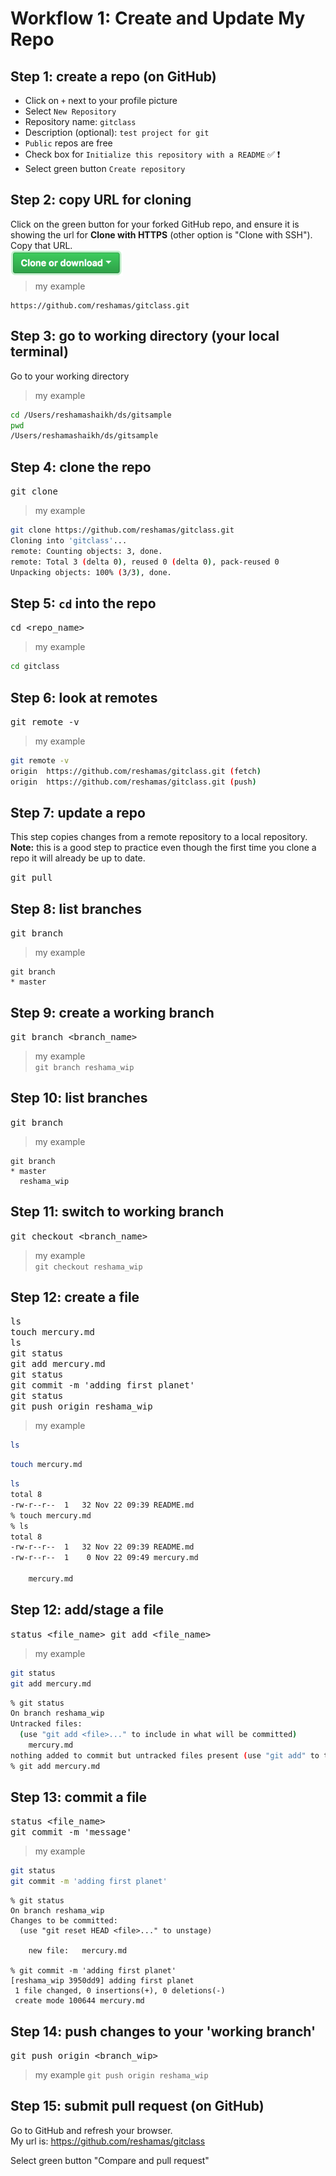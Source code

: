 # Workflow 1:  Create and Update My Repo

## Step 1:  create a repo (on GitHub)
- Click on `+` next to your profile picture
- Select `New Repository`
- Repository name:  `gitclass`
- Description (optional):  `test project for git`
- `Public` repos are free
- Check box for `Initialize this repository with a README` :white_check_mark: :heavy_exclamation_mark:
- Select green button `Create repository`

## Step 2:  copy URL for cloning

Click on the green button for your forked GitHub repo, and ensure it is showing the url for **Clone with HTTPS**  (other option is "Clone with SSH").  Copy that URL.    <br> 
<img src="../images/github_clone_button.png" align="left" height="40" width="180" >   <br> <br>
    
>my example  
```text
https://github.com/reshamas/gitclass.git
```

## Step 3:  go to working directory (your local terminal)
Go to your working directory  
>my example
```bash
cd /Users/reshamashaikh/ds/gitsample
pwd
/Users/reshamashaikh/ds/gitsample
```  

## Step 4:  clone the repo  
<kbd> git clone <url> </kbd> 
>my example
```bash
git clone https://github.com/reshamas/gitclass.git
Cloning into 'gitclass'...
remote: Counting objects: 3, done.
remote: Total 3 (delta 0), reused 0 (delta 0), pack-reused 0
Unpacking objects: 100% (3/3), done.
```

## Step 5:  `cd` into the repo
<kbd> cd <repo_name> </kbd>
>my example
```bash
cd gitclass 
```

## Step 6:  look at remotes
<kbd> git remote -v </kbd>
>my example
```bash
git remote -v
origin	https://github.com/reshamas/gitclass.git (fetch)
origin	https://github.com/reshamas/gitclass.git (push)
```

## Step 7:  update a repo
This step copies changes from a remote repository to a local repository.  
**Note:**  this is a good step to practice even though the first time you clone a repo it will already be up to date.   

<kbd> git pull </kbd> 

## Step 8:  list branches
<kbd> git branch </kbd>  
>my example
```git
git branch
* master
```
 
## Step 9:  create a working branch
<kbd> git branch <branch_name> </kbd>
>my example  
`git branch reshama_wip`

## Step 10:  list branches
<kbd> git branch </kbd>  
>my example
```git
git branch
* master
  reshama_wip
```

## Step 11:  switch to working branch
<kbd> git checkout <branch_name> </kbd>  
>my example  
`git checkout reshama_wip`

## Step 12:  create a file
<kbd>  ls </kbd>  
<kbd> touch mercury.md </kbd>  
<kbd>  ls </kbd>  
<kbd>  git status </kbd>  
<kbd>  git add mercury.md </kbd>  
<kbd>  git status </kbd>  
<kbd>  git commit -m 'adding first planet' </kbd>  
<kbd>  git status </kbd>  
<kbd>  git push origin reshama_wip </kbd>  

>my example
```bash
ls
```
```bash
touch mercury.md
```
```bash
ls
total 8
-rw-r--r--  1   32 Nov 22 09:39 README.md
% touch mercury.md
% ls
total 8
-rw-r--r--  1   32 Nov 22 09:39 README.md
-rw-r--r--  1    0 Nov 22 09:49 mercury.md

	mercury.md
```
    
## Step 12:  add/stage a file
<kbd> status <file_name> </kbd> 
<kbd> git add <file_name> </kbd>  
>my example  
```bash
git status
git add mercury.md 
```
```bash
% git status
On branch reshama_wip
Untracked files:
  (use "git add <file>..." to include in what will be committed)
	mercury.md
nothing added to commit but untracked files present (use "git add" to track)
% git add mercury.md 
```

## Step 13:  commit a file
<kbd> status <file_name> </kbd>  
<kbd> git commit -m 'message' </kbd>
>my example
```bash
git status
git commit -m 'adding first planet'
```
```git
% git status
On branch reshama_wip
Changes to be committed:
  (use "git reset HEAD <file>..." to unstage)

	new file:   mercury.md

% git commit -m 'adding first planet'
[reshama_wip 3950dd9] adding first planet
 1 file changed, 0 insertions(+), 0 deletions(-)
 create mode 100644 mercury.md
```


## Step 14:  push changes to your 'working branch'
<kbd> git push origin <branch_wip> </kbd>  
>my example
`git push origin reshama_wip`
	
## Step 15:  submit pull request (on GitHub)
Go to GitHub and refresh your browser.  
My url is:  https://github.com/reshamas/gitclass  

Select green button "Compare and pull request"  

